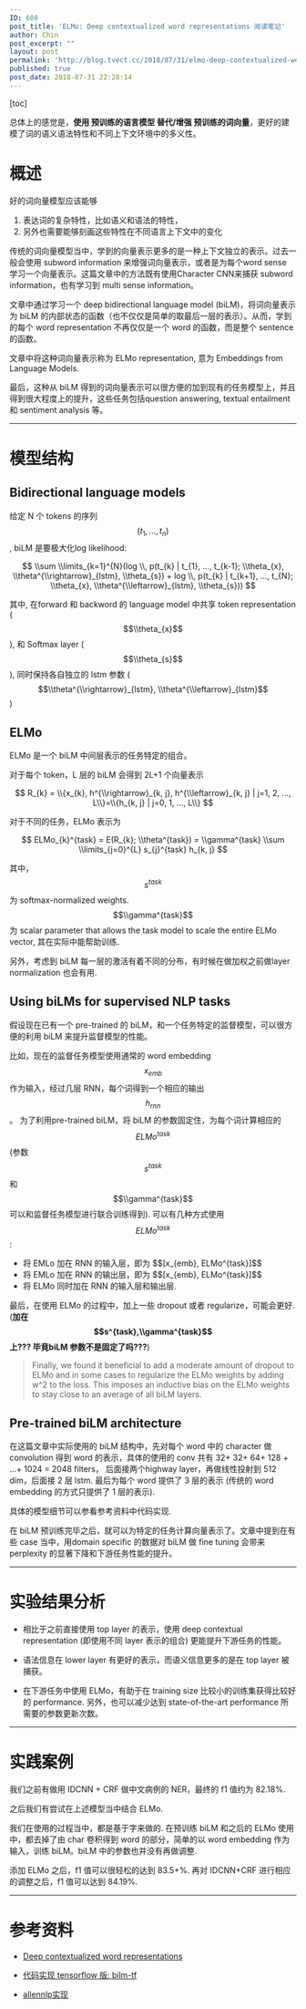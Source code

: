```yaml
---
ID: 608
post_title: 'ELMo: Deep contextualized word representations 阅读笔记'
author: Chin
post_excerpt: ""
layout: post
permalink: 'http://blog.tvect.cc/2018/07/31/elmo-deep-contextualized-word-representations-%e9%98%85%e8%af%bb%e7%ac%94%e8%ae%b0/'
published: true
post_date: 2018-07-31 22:28:14
---
```

[toc]

总体上的感觉是，<strong>使用 预训练的语言模型 替代/增强 预训练的词向量</strong>，更好的建模了词的语义语法特性和不同上下文环境中的多义性。

<h1>概述</h1>

好的词向量模型应该能够
1. 表达词的复杂特性，比如语义和语法的特性，
2. 另外也需要能够刻画这些特性在不同语言上下文中的变化

传统的词向量模型当中，学到的向量表示更多的是一种上下文独立的表示。过去一般会使用 subword information 来增强词向量表示，或者是为每个word sense 学习一个向量表示。这篇文章中的方法既有使用Character CNN来捕获 subword information，也有学习到 multi sense information。

文章中通过学习一个 deep bidirectional language model (biLM)，将词向量表示为 biLM 的内部状态的函数（也不仅仅是简单的取最后一层的表示）。从而，学到的每个 word representation 不再仅仅是一个 word 的函数，而是整个 sentence 的函数。

文章中将这种词向量表示称为 ELMo representation, 意为 Embeddings from Language Models.

最后，这种从 biLM 得到的词向量表示可以很方便的加到现有的任务模型上，并且得到很大程度上的提升，这些任务包括question answering, textual entailment 和 sentiment analysis 等。

<hr />

<h1>模型结构</h1>

<h2>Bidirectional language models</h2>

给定 N 个 tokens 的序列 $$(t_{1}, ..., t_{n})$$, biLM 是要极大化log likelihood:

$$
\\sum \\limits_{k=1}^{N}(log \\, p(t_{k} | t_{1}, ..., t_{k-1}; \\theta_{x}, \\theta^{\\rightarrow}_{lstm}, \\theta_{s}) + log \\, p(t_{k} | t_{k+1}, ..., t_{N}; \\theta_{x}, \\theta^{\\leftarrow}_{lstm}, \\theta_{s}))
$$

其中, 在forward 和 backword 的 language model 中共享 token representation ($$\\theta_{x}$$), 和 Softmax layer ($$\\theta_{s}$$), 同时保持各自独立的 lstm 参数 ($$\\theta^{\\rightarrow}_{lstm}, \\theta^{\\leftarrow}_{lstm}$$)

<h2>ELMo</h2>

ELMo 是一个 biLM 中间层表示的任务特定的组合。

对于每个 token，L 层的 biLM 会得到 2L+1 个向量表示

$$
R_{k} = \\{x_{k}, h^{\\rightarrow}_{k, j}, h^{\\leftarrow}_{k, j} | j=1, 2, ..., L\\}=\\{h_{k, j} | j=0, 1, ..., L\\}
$$

对于不同的任务，ELMo 表示为

$$
ELMo_{k}^{task} = E(R_{k}; \\theta^{task}) = \\gamma^{task} \\sum \\limits_{j=0}^{L} s_{j}^{task} h_{k, j}
$$

其中，$$s^{task}$$ 为 softmax-normalized weights. 
$$\\gamma^{task}$$ 为 scalar parameter that allows the task model to scale the entire ELMo vector, 其在实际中能帮助训练.

另外，考虑到 biLM 每一层的激活有着不同的分布，有时候在做加权之前做layer normalization 也会有用.

<h2>Using biLMs for supervised NLP tasks</h2>

假设现在已有一个 pre-trained 的 biLM，和一个任务特定的监督模型，可以很方便的利用 biLM 来提升监督模型的性能。

比如，现在的监督任务模型使用通常的 word embedding $$x_{emb}$$ 作为输入，经过几层 RNN，每个词得到一个相应的输出 $$h_{rnn}$$。
为了利用pre-trained biLM，将 biLM 的参数固定住，为每个词计算相应的 $$ELMo^{task}$$ (参数 $$s^{task}$$ 和 $$\\gamma^{task}$$ 可以和监督任务模型进行联合训练得到).
可以有几种方式使用 $$ELMo^{task}$$:

<ul>
<li>将 EMLo 加在 RNN 的输入层，即为 $$[x_{emb}, ELMo^{task}]$$</li>
<li>将 EMLo 加在 RNN 的输出层，即为 $$[x_{emb}, ELMo^{task}]$$</li>
<li>将 ELMo 同时加在 RNN 的输入层和输出层.</li>
</ul>

最后，在使用 ELMo 的过程中，加上一些 dropout 或者 regularize，可能会更好. (<strong>加在 $$s^{task},\\gamma^{task}$$ 上??? 毕竟biLM 参数不是固定了吗???</strong>)

<blockquote>
  Finally, we found it beneficial to add a moderate amount of dropout to ELMo and in some cases to regularize the ELMo weights by adding w^2 to the loss. This imposes an inductive bias on the ELMo weights to stay close to an average of all biLM layers.
</blockquote>

<h2>Pre-trained biLM architecture</h2>

在这篇文章中实际使用的 biLM 结构中，先对每个 word 中的 character 做 convolution 得到 word 的表示，具体的使用的 conv 共有 32+ 32+ 64+ 128 + ...+ 1024 = 2048 filters， 后面接两个highway layer，再做线性投射到 512 dim，后面接 2 层 lstm. 最后为每个 word 提供了 3 层的表示 (传统的 word embedding 的方式只提供了 1 层的表示).

具体的模型细节可以参看参考资料中代码实现.

在 biLM 预训练完毕之后，就可以为特定的任务计算向量表示了。文章中提到在有些 case 当中，用domain specific 的数据对 biLM 做 fine tuning 会带来 perplexity 的显著下降和下游任务性能的提升。

<hr />

<h1>实验结果分析</h1>

<ul>
<li>相比于之前直接使用 top layer 的表示，使用 deep contextual representation (即使用不同 layer 表示的组合) 更能提升下游任务的性能。</p></li>
<li><p>语法信息在 lower layer 有更好的表示，而语义信息更多的是在 top layer 被捕获。</p></li>
<li><p>在下游任务中使用 ELMo，有助于在 training size 比较小的训练集获得比较好的 performance. 另外，也可以减少达到 state-of-the-art performance 所需要的参数更新次数。</p></li>
</ul>

<hr />

<h1>实践案例</h1>

<p>我们之前有做用 IDCNN + CRF 做中文病例的 NER，最终的 f1 值约为 82.18%.

之后我们有尝试在上述模型当中结合 ELMo.

我们在使用的过程当中，都是基于字来做的. 在预训练 biLM 和之后的 ELMo 使用中，都去掉了由 char 卷积得到 word 的部分，简单的以 word embedding 作为输入，训练 biLM。biLM 中的参数也并没有再做调整.

添加 ELMo 之后，f1 值可以很轻松的达到 83.5+%. 再对 IDCNN+CRF 进行相应的调整之后，f1 值可以达到 84.19%.

<hr />

<h1>参考资料</h1>

<ul>
<li><p><a href="https://arxiv.org/abs/1802.05365">Deep contextualized word representations
</a></p></li>
<li><p><a href="https://github.com/allenai/bilm-tf">代码实现 tensorflow 版: bilm-tf</a></p></li>
<li><p><a href="https://github.com/allenai/allennlp">allennlp实现</a></p></li>
</ul>